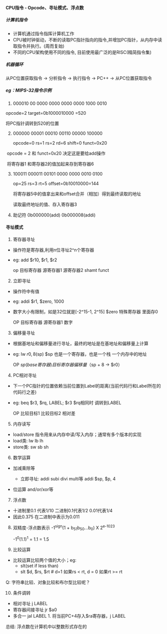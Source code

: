 #### CPU指令 - Opcode、寻址模式、浮点数



##### 计算机指令

- 计算机通过指令指挥计算机工作
- CPU被时钟驱动，不断的读取PC指针指向的指令,并增加PC指针，从内存中读取指令并执行。(周而复始)
- 不同的CPU架构使用不同的指令, 目前使用最广泛的是RISC(精简指令集)

##### 机器循环

从PC位置获取指令  -> 分析指令  -> 执行指令  -> PC++ -> 从PC位置获取指令

##### eg：MIPS-32指令示例

1. 000010    00 0000 0000 0000 0000 1000 0010

opcode=2  target=0b1000010000 =520

将PC指针调转到520的位置 

2. 000000      00001  00010  00110    00000     100000

   opcode=0    rs=1    rs=2     rd=6     shift=0      funct=0x20

​        opcode = 2 和 funct=0x20 决定这是要给add操作

​       将寄存器1 和寄存器2的值加起来存到寄存器6

3. 100011       000011    00101    0000  0000 0010      0100

   op=25          rs=3          rt=5      offset=0b10010000=144

   将寄存器5中的值拿出来和offset合并（相加）得到最终读取的地址

   读取最终地址的值、存入寄存器3

4. 助记符 0b000000(add)   0b000008(addi)

#### 寻址模式

1. 寄存器寻址

- 操作符是寄存器,利用n位寻址2^n个寄存器
- eg: add $r10, $r1, $r2

  op  目标寄存器 源寄存器1 源寄存器2 shamt funct

2. 立即寻址

- 操作符中有值
- eg: addi $r1, $zero, 1000
- 数字大小有限制，如是32位就是[-2^15-1, 2^15]
   $zero 特殊寄存器  里面存0 

   OP 目标寄存器  源寄存器1  数字

3. 偏移量寻址

- 根据基地址和偏移量进行寻址，最终的地址是在基地址和偏移量上计算
- eg: lw  $r0, 8($sp)
  $sp 也是一个寄存器，也是一个栈 一个内存中的地址

   OP  $sp(base寄存器)   目标寄存器    偏移量 （$sp + 8 -> $r0）

4. PC相对寻址

- 下一个PC指针的位置依赖当前位置到Label的距离(当前代码行和Label所在的代码行之差)
- eg: beq  $r3, $rq, LABEL; $r3 $rq相同时 调转到LABEL

  OP  比较目标1     比较目标2  相对差

5. 内存读写

- load/store 指令用来从内存中读/写入内存；通常有多个版本的实现
- load类:  lw lb lh
- store类: sw sb sh

6. 数学运算

- 加减乘除等
  - 立即寻址:  addi subi divi  multi等  addi $sp, $p, 4

- 位运算 and/or/xor等

7. 浮点数

- 十进制里0.1 代表1/10 二进制0.1代表1/2 0.01代表1/4
- 因此0.375 在二进制中表示为0.011

8. 双精度-浮点数表示
   -1<sup>sign</sup>(1 + b<sub>51</sub>b<sub>50</sub>...b<sub>0</sub>) X 2<sup>e-1023</sup>

   -1<sup>0</sup>(1.1)<sup>1</sup> = 1.1 = 1.5

9. 比较运算

- 比较运算比较两个值的大小；eg:
  - slt(set if less than)
  - slt $d, $rs, $rt # d=1 如果rs < rt, d = 0 如果rt >= rt

Q: 字符串比较、对象比较和布尔型比较呢？ 

10. 条件调转

- 相对寻址 j LABEL
- 寄存器间接寻址 jr $a0
- 多合一 jal LABEL 1. 将当前PC+4存入$ra寄存器，j LABEL

总结: 浮点数在计算机中以整数形式存在的
